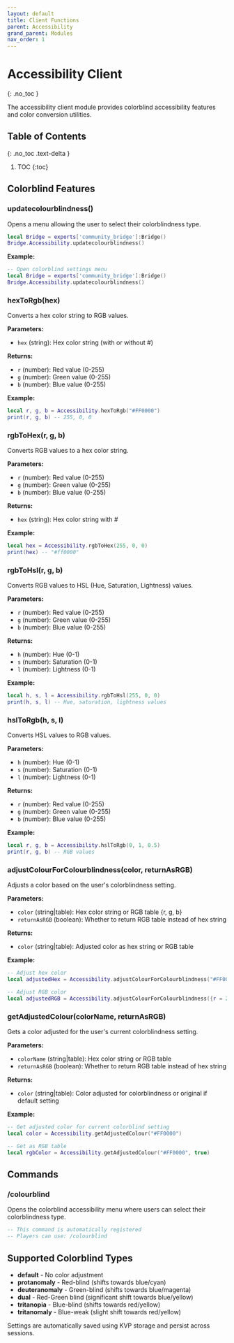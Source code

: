```yaml
---
layout: default
title: Client Functions
parent: Accessibility
grand_parent: Modules
nav_order: 1
---
```


# Accessibility Client
{: .no_toc }

The accessibility client module provides colorblind accessibility features and color conversion utilities.

## Table of Contents
{: .no_toc .text-delta }

1. TOC
{:toc}

## Colorblind Features

### updatecolourblindness()

Opens a menu allowing the user to select their colorblindness type.

```lua
local Bridge = exports['community_bridge']:Bridge()
Bridge.Accessibility.updatecolourblindness()
```

**Example:**
```lua
-- Open colorblind settings menu
local Bridge = exports['community_bridge']:Bridge()
Bridge.Accessibility.updatecolourblindness()
```

### hexToRgb(hex)

Converts a hex color string to RGB values.

**Parameters:**
- `hex` (string): Hex color string (with or without #)

**Returns:** 
- `r` (number): Red value (0-255)
- `g` (number): Green value (0-255) 
- `b` (number): Blue value (0-255)

**Example:**
```lua
local r, g, b = Accessibility.hexToRgb("#FF0000")
print(r, g, b) -- 255, 0, 0
```

### rgbToHex(r, g, b)

Converts RGB values to a hex color string.

**Parameters:**
- `r` (number): Red value (0-255)
- `g` (number): Green value (0-255)
- `b` (number): Blue value (0-255)

**Returns:**
- `hex` (string): Hex color string with #

**Example:**
```lua
local hex = Accessibility.rgbToHex(255, 0, 0)
print(hex) -- "#ff0000"
```

### rgbToHsl(r, g, b)

Converts RGB values to HSL (Hue, Saturation, Lightness) values.

**Parameters:**
- `r` (number): Red value (0-255)
- `g` (number): Green value (0-255)
- `b` (number): Blue value (0-255)

**Returns:**
- `h` (number): Hue (0-1)
- `s` (number): Saturation (0-1)
- `l` (number): Lightness (0-1)

**Example:**
```lua
local h, s, l = Accessibility.rgbToHsl(255, 0, 0)
print(h, s, l) -- Hue, saturation, lightness values
```

### hslToRgb(h, s, l)

Converts HSL values to RGB values.

**Parameters:**
- `h` (number): Hue (0-1)
- `s` (number): Saturation (0-1)
- `l` (number): Lightness (0-1)

**Returns:**
- `r` (number): Red value (0-255)
- `g` (number): Green value (0-255)
- `b` (number): Blue value (0-255)

**Example:**
```lua
local r, g, b = Accessibility.hslToRgb(0, 1, 0.5)
print(r, g, b) -- RGB values
```

### adjustColourForColourblindness(color, returnAsRGB)

Adjusts a color based on the user's colorblindness setting.

**Parameters:**
- `color` (string|table): Hex color string or RGB table {r, g, b}
- `returnAsRGB` (boolean): Whether to return RGB table instead of hex string

**Returns:**
- `color` (string|table): Adjusted color as hex string or RGB table

**Example:**
```lua
-- Adjust hex color
local adjustedHex = Accessibility.adjustColourForColourblindness("#FF0000", false)

-- Adjust RGB color
local adjustedRGB = Accessibility.adjustColourForColourblindness({r = 255, g = 0, b = 0}, true)
```

### getAdjustedColour(colorName, returnAsRGB)

Gets a color adjusted for the user's current colorblindness setting.

**Parameters:**
- `colorName` (string|table): Hex color string or RGB table
- `returnAsRGB` (boolean): Whether to return RGB table instead of hex string

**Returns:**
- `color` (string|table): Color adjusted for colorblindness or original if default setting

**Example:**
```lua
-- Get adjusted color for current colorblind setting
local color = Accessibility.getAdjustedColour("#FF0000")

-- Get as RGB table
local rgbColor = Accessibility.getAdjustedColour("#FF0000", true)
```

## Commands

### /colourblind

Opens the colorblind accessibility menu where users can select their colorblindness type.

```lua
-- This command is automatically registered
-- Players can use: /colourblind
```

## Supported Colorblind Types

- **default** - No color adjustment
- **protanomaly** - Red-blind (shifts towards blue/cyan)
- **deuteranomaly** - Green-blind (shifts towards blue/magenta)
- **dual** - Red-Green blind (significant shift towards blue/yellow)
- **tritanopia** - Blue-blind (shifts towards red/yellow)
- **tritanomaly** - Blue-weak (slight shift towards red/yellow)

Settings are automatically saved using KVP storage and persist across sessions.
